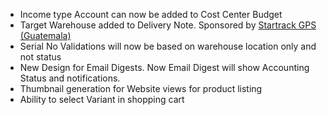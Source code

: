 - Income type Account can now be added to Cost Center Budget
- Target Warehouse added to Delivery Note. Sponsored by <a href="http://gps.gt/">Startrack GPS (Guatemala)</a>
- Serial No Validations will now be based on warehouse location only and not status
- New Design for Email Digests. Now Email Digest will show Accounting Status and notifications.
- Thumbnail generation for Website views for product listing
- Ability to select Variant in shopping cart
